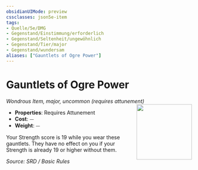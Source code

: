 ```yaml
---
obsidianUIMode: preview
cssclasses: json5e-item
tags:
- Quelle/5e/DMG
- Gegenstand/Einstimmung/erforderlich
- Gegenstand/Seltenheit/ungewöhnlich
- Gegenstand/Tier/major
- Gegenstand/wundersam
aliases: ["Gauntlets of Ogre Power"]
---
```

# Gauntlets of Ogre Power
*Wondrous Item, major, uncommon (requires attunement)*  
<img src="Symbolik/gauntlets-of-ogre-power.webp" align="right" width="150">

- **Properties**: Requires Attunement
- **Cost**: ⏤
- **Weight**: ⏤

Your Strength score is 19 while you wear these gauntlets. They have no effect on you if your Strength is already 19 or higher without them.

*Source: SRD / Basic Rules*